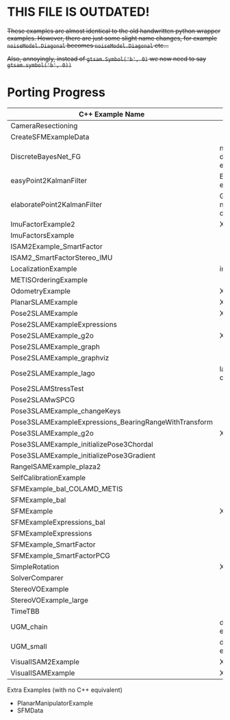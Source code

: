 # THIS FILE IS OUTDATED!

~~These examples are almost identical to the old handwritten python wrapper examples. However, there are just some slight name changes, for example `noiseModel.Diagonal` becomes `noiseModel.Diagonal` etc...~~

~~Also, annoyingly, instead of `gtsam.Symbol('b', 0)` we now need to say `gtsam.symbol('b', 0))`~~

# Porting Progress

| C++ Example Name                                      | Ported |
|-------------------------------------------------------|--------|
| CameraResectioning                                    |        |
| CreateSFMExampleData                                  |        |
| DiscreteBayesNet_FG                                   | none of the required discrete functionality is exposed through cython |
| easyPoint2KalmanFilter                                | ExtendedKalmanFilter not exposed through cython |
| elaboratePoint2KalmanFilter                           | GaussianSequentialSolver not exposed through cython |
| ImuFactorExample2                                     | X      |
| ImuFactorsExample                                     |        |
| ISAM2Example_SmartFactor                              |        |
| ISAM2_SmartFactorStereo_IMU                           |        |
| LocalizationExample                                   | impossible? |
| METISOrderingExample                                  |        |
| OdometryExample                                       | X      |
| PlanarSLAMExample                                     | X      |
| Pose2SLAMExample                                      | X      |
| Pose2SLAMExampleExpressions                           |        |
| Pose2SLAMExample_g2o                                  | X      |
| Pose2SLAMExample_graph                                |        |
| Pose2SLAMExample_graphviz                             |        |
| Pose2SLAMExample_lago                                 | lago not exposed through cython |
| Pose2SLAMStressTest                                   |        |
| Pose2SLAMwSPCG                                        |        |
| Pose3SLAMExample_changeKeys                           |        |
| Pose3SLAMExampleExpressions_BearingRangeWithTransform |        |
| Pose3SLAMExample_g2o                                  | X      |
| Pose3SLAMExample_initializePose3Chordal               |        |
| Pose3SLAMExample_initializePose3Gradient              |        |
| RangeISAMExample_plaza2                               |        |
| SelfCalibrationExample                                |        |
| SFMExample_bal_COLAMD_METIS                           |        |
| SFMExample_bal                                        |        |
| SFMExample                                            | X      |
| SFMExampleExpressions_bal                             |        |
| SFMExampleExpressions                                 |        |
| SFMExample_SmartFactor                                |        |
| SFMExample_SmartFactorPCG                             |        |
| SimpleRotation                                        | X      |
| SolverComparer                                        |        |
| StereoVOExample                                       |        |
| StereoVOExample_large                                 |        |
| TimeTBB                                               |        |
| UGM_chain                                             | discrete functionality not exposed |
| UGM_small                                             | discrete functionality not exposed |
| VisualISAM2Example                                    | X      |
| VisualISAMExample                                     | X      |

Extra Examples (with no C++ equivalent)
- PlanarManipulatorExample
- SFMData
